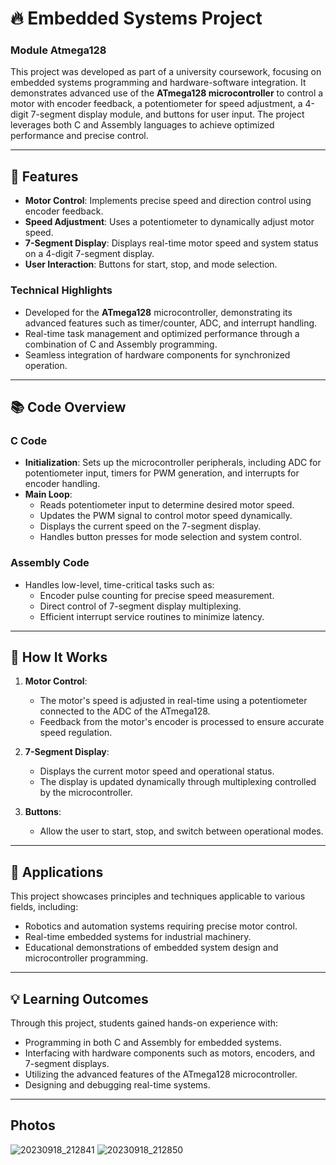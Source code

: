 # 🔥 Embedded Systems Project
### Module Atmega128 

This project was developed as part of a university coursework, focusing on embedded systems programming and hardware-software integration. It demonstrates advanced use of the **ATmega128 microcontroller** to control a motor with encoder feedback, a potentiometer for speed adjustment, a 4-digit 7-segment display module, and buttons for user input. The project leverages both C and Assembly languages to achieve optimized performance and precise control.

---

## 🌟 **Features**

- **Motor Control**: Implements precise speed and direction control using encoder feedback.
- **Speed Adjustment**: Uses a potentiometer to dynamically adjust motor speed.
- **7-Segment Display**: Displays real-time motor speed and system status on a 4-digit 7-segment display.
- **User Interaction**: Buttons for start, stop, and mode selection.

### **Technical Highlights**

- Developed for the **ATmega128** microcontroller, demonstrating its advanced features such as timer/counter, ADC, and interrupt handling.
- Real-time task management and optimized performance through a combination of C and Assembly programming.
- Seamless integration of hardware components for synchronized operation.

---

## 📚 **Code Overview**

### **C Code**
- **Initialization**: Sets up the microcontroller peripherals, including ADC for potentiometer input, timers for PWM generation, and interrupts for encoder handling.
- **Main Loop**:
  - Reads potentiometer input to determine desired motor speed.
  - Updates the PWM signal to control motor speed dynamically.
  - Displays the current speed on the 7-segment display.
  - Handles button presses for mode selection and system control.

### **Assembly Code**
- Handles low-level, time-critical tasks such as:
  - Encoder pulse counting for precise speed measurement.
  - Direct control of 7-segment display multiplexing.
  - Efficient interrupt service routines to minimize latency.

---

## 🚀 **How It Works**

1. **Motor Control**:
   - The motor's speed is adjusted in real-time using a potentiometer connected to the ADC of the ATmega128.
   - Feedback from the motor's encoder is processed to ensure accurate speed regulation.

2. **7-Segment Display**:
   - Displays the current motor speed and operational status.
   - The display is updated dynamically through multiplexing controlled by the microcontroller.

3. **Buttons**:
   - Allow the user to start, stop, and switch between operational modes.

---

## 🎯 **Applications**

This project showcases principles and techniques applicable to various fields, including:
- Robotics and automation systems requiring precise motor control.
- Real-time embedded systems for industrial machinery.
- Educational demonstrations of embedded system design and microcontroller programming.

---

## 💡 **Learning Outcomes**

Through this project, students gained hands-on experience with:
- Programming in both C and Assembly for embedded systems.
- Interfacing with hardware components such as motors, encoders, and 7-segment displays.
- Utilizing the advanced features of the ATmega128 microcontroller.
- Designing and debugging real-time systems.

---

## Photos

![20230918_212841](https://github.com/user-attachments/assets/8106f324-1d1f-461d-97e1-59b748532ce4)
![20230918_212850](https://github.com/user-attachments/assets/38a02375-8179-480d-96c5-74798aa93bd9)
